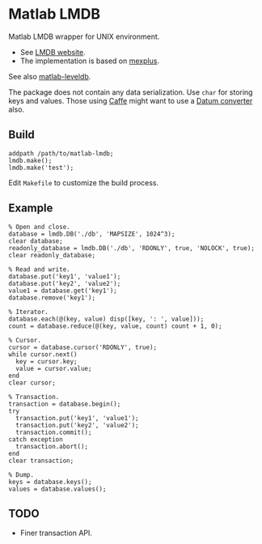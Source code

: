 Matlab LMDB
===========

Matlab LMDB wrapper for UNIX environment.

 * See [LMDB website](http://symas.com/mdb/).
 * The implementation is based on [mexplus](http://github.com/kyamagu/mexplus).

See also [matlab-leveldb](http://github.com/kyamagu/matlab-leveldb).

The package does not contain any data serialization. Use `char` for storing keys and values. Those using [Caffe](https://github.com/BVLC/caffe) might want to use a [Datum converter](https://gist.github.com/kyamagu/31a4b6f782670a28098b) also.

Build
-----

    addpath /path/to/matlab-lmdb;
    lmdb.make();
    lmdb.make('test');

Edit `Makefile` to customize the build process.

Example
-------

    % Open and close.
    database = lmdb.DB('./db', 'MAPSIZE', 1024^3);
    clear database;
    readonly_database = lmdb.DB('./db', 'RDONLY', true, 'NOLOCK', true);
    clear readonly_database;

    % Read and write.
    database.put('key1', 'value1');
    database.put('key2', 'value2');
    value1 = database.get('key1');
    database.remove('key1');

    % Iterator.
    database.each(@(key, value) disp([key, ': ', value]));
    count = database.reduce(@(key, value, count) count + 1, 0);

    % Cursor.
    cursor = database.cursor('RDONLY', true);
    while cursor.next()
      key = cursor.key;
      value = cursor.value;
    end
    clear cursor;

    % Transaction.
    transaction = database.begin();
    try
      transaction.put('key1', 'value1');
      transaction.put('key2', 'value2');
      transaction.commit();
    catch exception
      transaction.abort();
    end
    clear transaction;

    % Dump.
    keys = database.keys();
    values = database.values();

TODO
----

 * Finer transaction API.
